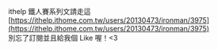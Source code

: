 ithelp 鐵人賽系列文請走這 [https://ithelp.ithome.com.tw/users/20130473/ironman/3975](https://ithelp.ithome.com.tw/users/20130473/ironman/3975)  
別忘了訂閱並且給我個 Like 喔！<3
